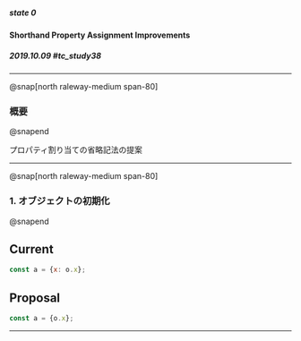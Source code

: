 ##### state 0
#### Shorthand Property Assignment Improvements
##### 2019.10.09 \#tc_study38

---
@snap[north raleway-medium span-80]
### 概要
@snapend

プロパティ割り当ての省略記法の提案

---
@snap[north raleway-medium span-80]
### 1. オブジェクトの初期化
@snapend

## Current
```Javascript
const a = {x: o.x};
```

## Proposal
```Javascript
const a = {o.x};
```

---
